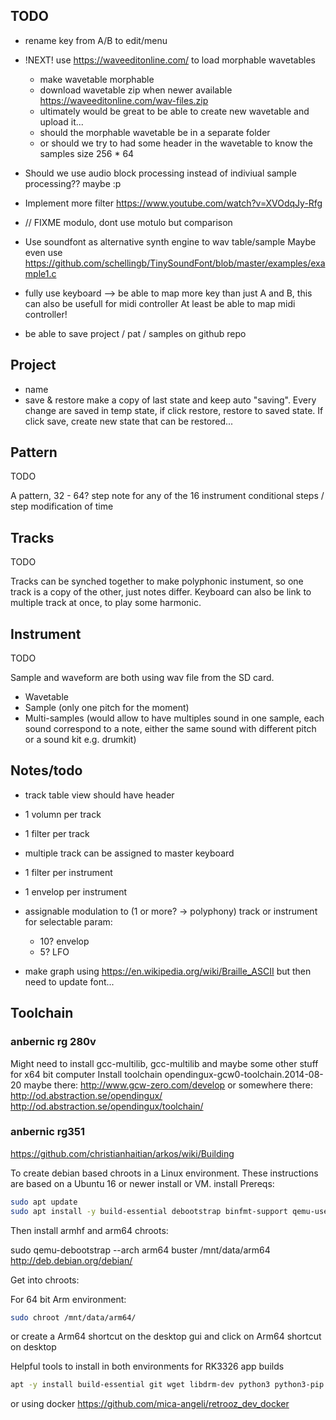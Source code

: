 ## TODO

- rename key from A/B to edit/menu 

- !NEXT! use https://waveeditonline.com/ to load morphable wavetables
    - make wavetable morphable
    - download wavetable zip when newer available https://waveeditonline.com/wav-files.zip
    - ultimately would be great to be able to create new wavetable and upload it...
    - should the morphable wavetable be in a separate folder
    - or should we try to had some header in the wavetable to know the samples size 256 * 64

- Should we use audio block processing instead of indiviual sample processing?? maybe :p

- Implement more filter https://www.youtube.com/watch?v=XVOdqJy-Rfg

- // FIXME modulo, dont use motulo but comparison

- Use soundfont as alternative synth engine to wav table/sample
            Maybe even use https://github.com/schellingb/TinySoundFont/blob/master/examples/example1.c

- fully use keyboard --> be able to map more key than just A and B, this can also be usefull for midi controller
    At least be able to map midi controller!

- be able to save project / pat / samples on github repo

## Project

- name
- save & restore
make a copy of last state and keep auto "saving". Every change are saved in temp state, if click restore, restore to saved state.
If click save, create new state that can be restored...

## Pattern

TODO

A pattern, 32 - 64? step note for any of the 16 instrument
conditional steps / step modification of time

## Tracks

TODO

Tracks can be synched together to make polyphonic instument, so one track is a copy of the other, just notes differ.
Keyboard can also be link to multiple track at once, to play some harmonic.

## Instrument

TODO

Sample and waveform are both using wav file from the SD card.

- Wavetable
- Sample (only one pitch for the moment)
- Multi-samples (would allow to have multiples sound in one sample, each sound correspond to a note, either the same sound with different pitch or a sound kit e.g. drumkit)

## Notes/todo

- track table view should have header
- 1 volumn per track
- 1 filter per track
- multiple track can be assigned to master keyboard
- 1 filter per instrument
- 1 envelop per instrument
- assignable modulation to (1 or more? -> polyphony) track or instrument for selectable param:
    - 10? envelop 
    - 5? LFO

- make graph using https://en.wikipedia.org/wiki/Braille_ASCII but then need to update font...

## Toolchain
### anbernic rg 280v

Might need to install gcc-multilib, gcc-multilib and maybe some other stuff for x64 bit computer
Install toolchain opendingux-gcw0-toolchain.2014-08-20
maybe there: http://www.gcw-zero.com/develop
or somewhere there: http://od.abstraction.se/opendingux/
                    http://od.abstraction.se/opendingux/toolchain/

### anbernic rg351

https://github.com/christianhaitian/arkos/wiki/Building

To create debian based chroots in a Linux environment.
These instructions are based on a Ubuntu 16 or newer install or VM.
install Prereqs:

```sh
sudo apt update
sudo apt install -y build-essential debootstrap binfmt-support qemu-user-static
```

Then install armhf and arm64 chroots:

sudo qemu-debootstrap --arch arm64 buster /mnt/data/arm64 http://deb.debian.org/debian/

Get into chroots:

For 64 bit Arm environment:
```sh
sudo chroot /mnt/data/arm64/
```
or create a Arm64 shortcut on the desktop gui and click on Arm64 shortcut on desktop


Helpful tools to install in both environments for RK3326 app builds

```sh
apt -y install build-essential git wget libdrm-dev python3 python3-pip python3-setuptools python3-wheel ninja-build libopenal-dev premake4 autoconf libevdev-dev ffmpeg libsnappy-dev libboost-tools-dev magics++ libboost-thread-dev libboost-all-dev pkg-config zlib1g-dev libpng-dev libsdl2-dev clang cmake cmake-data libarchive13 libcurl4 libfreetype6-dev libjsoncpp1 librhash0 libuv1 mercurial mercurial-common libgbm-dev libsdl2-ttf-2.0-0 libsdl2-ttf-dev
```

or using docker https://github.com/mica-angeli/retrooz_dev_docker
